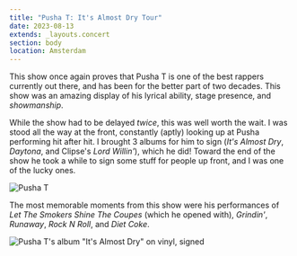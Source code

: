 ```yaml
---
title: "Pusha T: It's Almost Dry Tour"
date: 2023-08-13
extends: _layouts.concert
section: body
location: Amsterdam
---
```


This show once again proves that Pusha T is one of the best rappers currently out there, and has been for the better
part of two decades. This show was an amazing display of his lyrical ability, stage presence, and _showmanship_. 

While the show had to be delayed _twice_, this was well worth the wait. I was stood all the way at the front, constantly
(aptly) looking up at Pusha performing hit after hit. I brought 3 albums for him to sign (_It's Almost Dry_, _Daytona_,
and Clipse's _Lord Willin'_), which he did! Toward the end of the show he took a while to sign some stuff for people up
front, and I was one of the lucky ones.

![Pusha T](/assets/images/concerts/pusha-t.jpg)

The most memorable moments from this show were his performances of _Let The Smokers Shine The Coupes_ (which he opened
with), _Grindin'_, _Runaway_, _Rock N Roll_, and _Diet Coke_.  

![Pusha T's album "It's Almost Dry" on vinyl, signed](/assets/images/concerts/pusha-t-its-almost-dry-signed.jpg)
